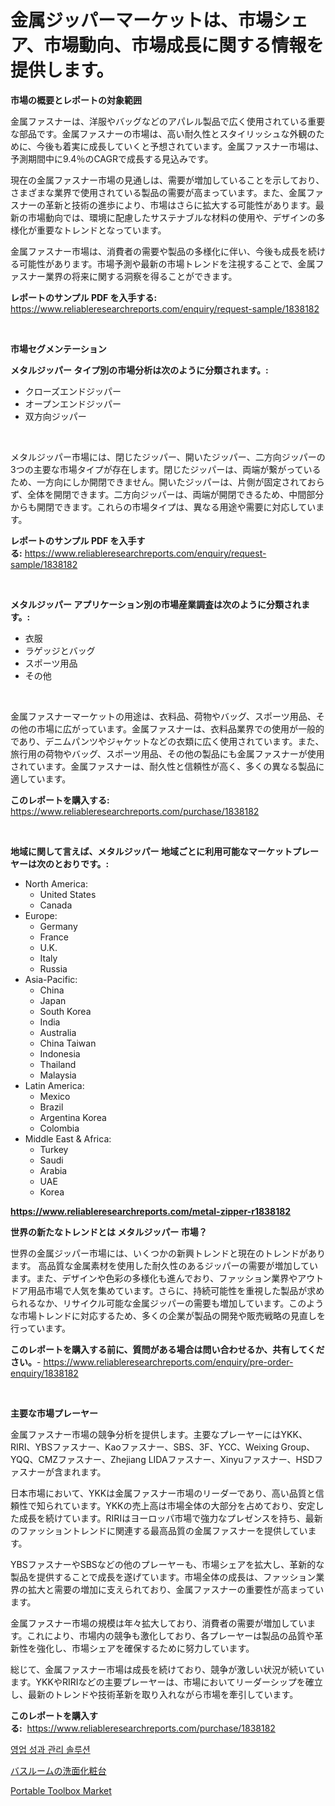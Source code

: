 <p><h1>金属ジッパーマーケットは、市場シェア、市場動向、市場成長に関する情報を提供します。</h1></p><p><strong>市場の概要とレポートの対象範囲</strong></p>
<p><p>金属ファスナーは、洋服やバッグなどのアパレル製品で広く使用されている重要な部品です。金属ファスナーの市場は、高い耐久性とスタイリッシュな外観のために、今後も着実に成長していくと予想されています。金属ファスナー市場は、予測期間中に9.4％のCAGRで成長する見込みです。</p><p>現在の金属ファスナー市場の見通しは、需要が増加していることを示しており、さまざまな業界で使用されている製品の需要が高まっています。また、金属ファスナーの革新と技術の進歩により、市場はさらに拡大する可能性があります。最新の市場動向では、環境に配慮したサステナブルな材料の使用や、デザインの多様化が重要なトレンドとなっています。</p><p>金属ファスナー市場は、消費者の需要や製品の多様化に伴い、今後も成長を続ける可能性があります。市場予測や最新の市場トレンドを注視することで、金属ファスナー業界の将来に関する洞察を得ることができます。</p></p>
<p><strong>レポートのサンプル PDF を入手する:</strong> <a href="https://www.reliableresearchreports.com/enquiry/request-sample/1838182">https://www.reliableresearchreports.com/enquiry/request-sample/1838182</a></p>
<p>&nbsp;</p>
<p><strong>市場セグメンテーション</strong></p>
<p><strong>メタルジッパー タイプ別の市場分析は次のように分類されます。:</strong></p>
<p><ul><li>クローズエンドジッパー</li><li>オープンエンドジッパー</li><li>双方向ジッパー</li></ul></p>
<p>&nbsp;</p>
<p><p>メタルジッパー市場には、閉じたジッパー、開いたジッパー、二方向ジッパーの3つの主要な市場タイプが存在します。閉じたジッパーは、両端が繋がっているため、一方向にしか開閉できません。開いたジッパーは、片側が固定されておらず、全体を開閉できます。二方向ジッパーは、両端が開閉できるため、中間部分からも開閉できます。これらの市場タイプは、異なる用途や需要に対応しています。</p></p>
<p><strong>レポートのサンプル PDF を入手する:</strong>&nbsp;<a href="https://www.reliableresearchreports.com/enquiry/request-sample/1838182">https://www.reliableresearchreports.com/enquiry/request-sample/1838182</a></p>
<p>&nbsp;</p>
<p><strong> メタルジッパー アプリケーション別の市場産業調査は次のように分類されます。:</strong></p>
<p><ul><li>衣服</li><li>ラゲッジとバッグ</li><li>スポーツ用品</li><li>その他</li></ul></p>
<p>&nbsp;</p>
<p><p>金属ファスナーマーケットの用途は、衣料品、荷物やバッグ、スポーツ用品、その他の市場に広がっています。金属ファスナーは、衣料品業界での使用が一般的であり、デニムパンツやジャケットなどの衣類に広く使用されています。また、旅行用の荷物やバッグ、スポーツ用品、その他の製品にも金属ファスナーが使用されています。金属ファスナーは、耐久性と信頼性が高く、多くの異なる製品に適しています。</p></p>
<p><strong>このレポートを購入する:</strong>&nbsp; <a href="https://www.reliableresearchreports.com/purchase/1838182">https://www.reliableresearchreports.com/purchase/1838182</a></p>
<p>&nbsp;</p>
<p><strong>地域に関して言えば、メタルジッパー 地域ごとに利用可能なマーケットプレーヤーは次のとおりです。:</strong></p>
<p><ul>
    <li>
        North America:
        <ul>
            <li>United States</li>
            <li>Canada</li>
        </ul>
    </li>
    <li>
        Europe:
        <ul>
            <li>Germany</li>
            <li>France</li>
            <li>U.K.</li>
            <li>Italy</li>
            <li>Russia</li>
        </ul>
    </li>
    <li>
        Asia-Pacific:
        <ul>
            <li>China</li>
            <li>Japan</li>
            <li>South Korea</li>
            <li>India</li>
            <li>Australia</li>
            <li>China Taiwan</li>
            <li>Indonesia</li>
            <li>Thailand</li>
            <li>Malaysia</li>
        </ul>
    </li>
    <li>
        Latin America:
        <ul>
            <li>Mexico</li>
            <li>Brazil</li>
            <li>Argentina Korea</li>
            <li>Colombia</li>
        </ul>
    </li>
    <li>
        Middle East & Africa:
        <ul>
            <li>Turkey</li>
            <li>Saudi</li>
            <li>Arabia</li>
            <li>UAE</li>
            <li>Korea</li>
        </ul>
    </li>
    </ul></p>
<p><strong><a href="https://www.reliableresearchreports.com/metal-zipper-r1838182">https://www.reliableresearchreports.com/metal-zipper-r1838182</a></strong>&nbsp;</p>
<p><strong>世界の新たなトレンドとは メタルジッパー 市場？</strong></p>
<p><p>世界の金属ジッパー市場には、いくつかの新興トレンドと現在のトレンドがあります。 高品質な金属素材を使用した耐久性のあるジッパーの需要が増加しています。また、デザインや色彩の多様化も進んでおり、ファッション業界やアウトドア用品市場で人気を集めています。さらに、持続可能性を重視した製品が求められるなか、リサイクル可能な金属ジッパーの需要も増加しています。このような市場トレンドに対応するため、多くの企業が製品の開発や販売戦略の見直しを行っています。</p></p>
<p><strong>このレポートを購入する前に、質問がある場合は問い合わせるか、共有してください。</strong>- <a href="https://www.reliableresearchreports.com/enquiry/pre-order-enquiry/1838182">https://www.reliableresearchreports.com/enquiry/pre-order-enquiry/1838182</a></p>
<p>&nbsp;</p>
<p><strong>主要な市場プレーヤー</strong></p>
<p><p>金属ファスナー市場の競争分析を提供します。主要なプレーヤーにはYKK、RIRI、YBSファスナー、Kaoファスナー、SBS、3F、YCC、Weixing Group、YQQ、CMZファスナー、Zhejiang LIDAファスナー、Xinyuファスナー、HSDファスナーが含まれます。</p><p>日本市場において、YKKは金属ファスナー市場のリーダーであり、高い品質と信頼性で知られています。YKKの売上高は市場全体の大部分を占めており、安定した成長を続けています。RIRIはヨーロッパ市場で強力なプレゼンスを持ち、最新のファッショントレンドに関連する最高品質の金属ファスナーを提供しています。</p><p>YBSファスナーやSBSなどの他のプレーヤーも、市場シェアを拡大し、革新的な製品を提供することで成長を遂げています。市場全体の成長は、ファッション業界の拡大と需要の増加に支えられており、金属ファスナーの重要性が高まっています。</p><p>金属ファスナー市場の規模は年々拡大しており、消費者の需要が増加しています。これにより、市場内の競争も激化しており、各プレーヤーは製品の品質や革新性を強化し、市場シェアを確保するために努力しています。</p><p>総じて、金属ファスナー市場は成長を続けており、競争が激しい状況が続いています。YKKやRIRIなどの主要プレーヤーは、市場においてリーダーシップを確立し、最新のトレンドや技術革新を取り入れながら市場を牽引しています。</p></p>
<p><strong>このレポートを購入する:</strong>&nbsp;&nbsp;<a href="https://www.reliableresearchreports.com/purchase/1838182">https://www.reliableresearchreports.com/purchase/1838182</a></p>
<p><p><a href="https://medium.com/@bubblebutt879567/%EC%98%81%EC%97%85-%EC%84%B1%EA%B3%BC-%EA%B4%80%EB%A6%AC-%EC%86%94%EB%A3%A8%EC%85%98-%EC%8B%9C%EC%9E%A5-%EB%B6%84%EC%84%9D-%EA%B8%80%EB%A1%9C%EB%B2%8C-%EC%82%B0%EC%97%85-%EC%A0%84%EB%A7%9D-%EB%B0%8F-%EC%98%88%EC%B8%A1-2024-2031-a232253feb58">영업 성과 관리 솔루션</a></p><p><a href="https://medium.com/@jimmieraun892023/%E3%83%90%E3%82%B9%E3%83%AB%E3%83%BC%E3%83%A0%E3%83%90%E3%83%8B%E3%83%86%E3%82%A3%E5%B8%82%E5%A0%B4%E3%81%AE%E3%83%88%E3%83%AC%E3%83%B3%E3%83%89%E3%81%A8%E5%B8%82%E5%A0%B4%E5%88%86%E6%9E%90%E3%81%AF-2024%E5%B9%B4%E3%81%8B%E3%82%892031%E5%B9%B4%E3%81%AE%E6%9C%9F%E9%96%93%E3%81%AB%E4%BA%88%E6%B8%AC%E3%81%95%E3%82%8C%E3%81%A6%E3%81%84%E3%81%BE%E3%81%99-b39a39aeba4d">バスルームの洗面化粧台</a></p><p><a href="https://github.com/santosh758595/Market-Research-Report-List-4/blob/main/portable-toolbox-market.md">Portable Toolbox Market</a></p></p>